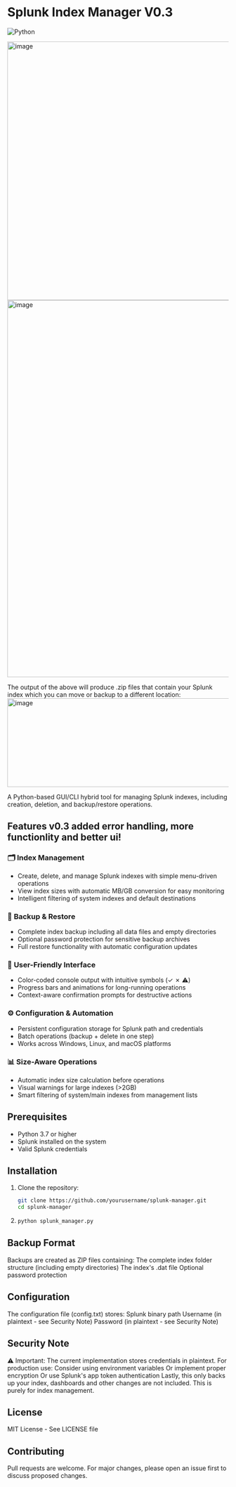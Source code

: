# Splunk Index Manager V0.3

![Python](https://img.shields.io/badge/python-3.7%2B-blue)

<img width="626" height="589" alt="image" src="https://github.com/user-attachments/assets/effc6504-6331-491b-91ab-0a75a7d382d0" />
<img width="687" height="859" alt="image" src="https://github.com/user-attachments/assets/f2d35a3b-1d08-4ccf-9278-966ade1321d5" />

The output of the above will produce .zip files that contain your Splunk index which you can move or backup to a different location:
<img width="617" height="202" alt="image" src="https://github.com/user-attachments/assets/0d877b7c-4c5a-492b-8fa0-e04673582258" />


A Python-based GUI/CLI hybrid tool for managing Splunk indexes, including creation, deletion, and backup/restore operations.

## Features v0.3 added error handling, more functionlity and better ui!

### 🗂️ **Index Management**
- Create, delete, and manage Splunk indexes with simple menu-driven operations  
- View index sizes with automatic MB/GB conversion for easy monitoring  
- Intelligent filtering of system indexes and default destinations  

### 💾 **Backup & Restore**
- Complete index backup including all data files and empty directories  
- Optional password protection for sensitive backup archives  
- Full restore functionality with automatic configuration updates  

### 🎨 **User-Friendly Interface**
- Color-coded console output with intuitive symbols (✓ ✗ ⚠)  
- Progress bars and animations for long-running operations  
- Context-aware confirmation prompts for destructive actions  

### ⚙️ **Configuration & Automation**
- Persistent configuration storage for Splunk path and credentials  
- Batch operations (backup + delete in one step)  
- Works across Windows, Linux, and macOS platforms  

### 📊 **Size-Aware Operations**
- Automatic index size calculation before operations  
- Visual warnings for large indexes (>2GB)  
- Smart filtering of system/main indexes from management lists 

## Prerequisites

- Python 3.7 or higher
- Splunk installed on the system
- Valid Splunk credentials

## Installation

1. Clone the repository:
   ```bash
   git clone https://github.com/yourusername/splunk-manager.git
   cd splunk-manager
   ```
2. ```bash
   python splunk_manager.py
   ```
## Backup Format
Backups are created as ZIP files containing:
The complete index folder structure (including empty directories)
The index's .dat file
Optional password protection

## Configuration
The configuration file (config.txt) stores:
Splunk binary path
Username (in plaintext - see Security Note)
Password (in plaintext - see Security Note)

## Security Note
⚠️ Important: The current implementation stores credentials in plaintext. For production use:
Consider using environment variables
Or implement proper encryption
Or use Splunk's app token authentication
Lastly, this only backs up your index, dashboards and other changes are not included. This is purely for index management.

## License
MIT License - See LICENSE file

## Contributing
Pull requests are welcome. For major changes, please open an issue first to discuss proposed changes.   

